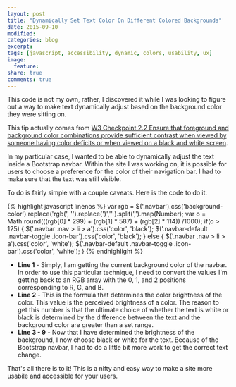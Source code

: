 ```yaml
---
layout: post
title: "Dynamically Set Text Color On Different Colored Backgrounds"
date: 2015-09-10
modified:
categories: blog
excerpt:
tags: [javascript, accessibility, dynamic, colors, usability, ux]
image:
  feature:
share: true
comments: true
---
```

This code is not my own, rather, I discovered it while I was looking to figure out a way to make text dynamically adjust based on the background color they were sitting on.

This tip actually comes from [W3 Checkpoint 2.2 Ensure that foreground and background color combinations provide sufficient contrast when viewed by someone having color deficits or when viewed on a black and white screen](http://www.w3.org/TR/AERT#color-contrast).

In my particular case, I wanted to be able to dynamically adjust the text inside a Bootstrap navbar. Within the site I was working on, it is possible for users to choose a preference for the color of their navigation bar. I had to make sure that the text was still visible.

To do is fairly simple with a couple caveats. Here is the code to do it.

{% highlight javascript linenos %}
var rgb = $('.navbar').css('background-color').replace('rgb(', '').replace(')','' ).split(',').map(Number);
var o = Math.round(((rgb[0] * 299) + (rgb[1] * 587) + (rgb[2] * 114)) /1000);
if(o > 125) {
  $('.navbar .nav > li > a').css('color', 'black');
  $('.navbar-default .navbar-toggle .icon-bar').css('color', 'black');
} else {
  $('.navbar .nav > li > a').css('color', 'white');
  $('.navbar-default .navbar-toggle .icon-bar').css('color', 'white');
}
{% endhighlight %}

* **Line 1** - Simply, I am getting the current background color of the navbar. In order to use this particular technique, I need to convert the values I'm getting back to an RGB array with the 0, 1, and 2 positions corresponding to R, G, and B.
* **Line 2** - This is the formula that determines the color brightness of the color. This value is the perceived brightness of a color. The reason to get this number is that the ultimate choice of whether the text is white or black is determined by the difference between the text and the background color are greater than a set range.
* **Line 3 - 9** - Now that I have determined the brightness of the background, I now choose black or white for the text. Because of the Bootstrap navbar, I had to do a little bit more work to get the correct text change.

That's all there is to it! This is a nifty and easy way to make a site more usabile and accessible for your users.
